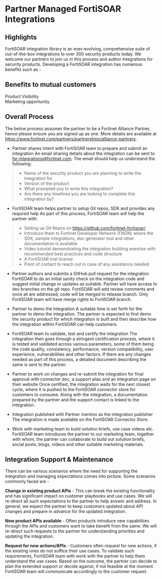 # Partner Managed FortiSOAR Integrations 
 

## Highlights  
FortiSOAR integration library is an ever-evolving, comprehensive suite of out-of-the-box integrations to over 300 security products today. We welcome our partners to join us in this process and author integrations for security products. Developing a FortiSOAR integration has numerous benefits such as - 

## Benefits to mutual customers  
Product Visibility  
Marketing opportunity 

## Overall Process  
The below process assumes the partner to be a Fortinet Alliance Partner, hence please ensure you are signed up as one. More details are available at https://www.fortinet.com/partners/partnerships/alliance-partners.  

* Partner shares intent with FortiSOAR team to prepare and submit an integration 
An email sharing details about the integration can be sent to fsr-integrations@fortinet.com. The email should help us understand the following:  
> - Name of the security product you are planning to write the integration for 
> - Version of the product 
> - What prompted you to write this integration?  
> - Are there any timelines you are looking to complete this integration by?  
 
* FortiSOAR team helps partner to setup Git repos, SDK and provides any required help 
As part of this process, FortiSOAR team will help the partner with: 
> - Setting up Git Repos on https://github.com/fortinet-fortisoar/  
> - Introduce them to Fortinet Developer Network (FNDN) where the SDK, sample integrations, doc generator tool and other documentation is available 
> - Video tutorial demonstrating the integration building exercise with recommended best practices and code structure 
> - A FortiSOAR trial license 
> - Point of contact to reach out in case of any assistance needed 

* Partner authors and submits a GitHub pull request for the integration 
FortiSOAR to do an initial sanity check on the integration code and suggest initial change or updates as suitable. Partner will have access to dev branches on the git repo. FortiSOAR will add review comments and once all are addressed, code will be merged to release branch. Only FortiSOAR team will have merge rights to FortiSOAR branch. 

* Partner to demo the Integration 
A suitable time is set forth for the partner to demo the integration. The partner is expected to first demo the security product for which integration is built and then describe how the integration within FortiSOAR can help customers.  
 
* FortiSOAR team to validate, test and certify the integration 
The integration then goes through a stringent certification process, where it is tested and validated across various parameters, some of them being the code quality, consistency, performance, version compatibility, user experience, vulnerabilities and other factors. If there are any changes needed as part of this process, a detailed document describing the same is sent to the partner. 
 
* Partner to work on changes and re-submit the integration for final approval with connector doc, a support alias and an integration page on their website 
Once certified, the integration waits for the next closest cycle, where it is pushed to the FortiSOAR connector store for customers to consume. Along with the integration, a documentation prepared by the partner and the support contact is linked to the integration.  
 
* Integration published with Partner mention as the integration publisher 
The integration is made available on the FortiSOAR Connector Store.  
 
* Work with marketing team to build solution briefs, use case videos etc.  
FortiSOAR team introduces the partner to our marketing team, together with whom, the partner can collaborate to build out solution briefs, social posts, blogs, videos and other suitable marketing materials.  
 

## Integration Support & Maintenance 
There can be various scenarios where the need for supporting the integration and managing expectations comes into picture. Some scenarios commonly faced are -  

**Change in existing product APIs** - This can break the existing functionality and has significant impact on customer playbooks and use cases. We will re-direct all such expectations to the partner to help answer and address. In general, we expect the partner to keep customers updated about API changes and prepare in advance for the updated integration.  

**New product APIs available** - Often products introduce new capabilities through the APIs and customers want to take benefit from the same. We will re-direct such requests to the partner for understanding priorities and updating the integration. 

**Request for new actions/APIs** - Customers often request for new actions, if the existing ones do not suffice their use cases. To validate such requirements, FortiSOAR team with work with the partner to help them understand the use cases. Based on the outcome, the partner can decide to plan the extended support or decide against, if not feasible at the moment. FortiSOAR team will communicate accordingly to the customer request. 
